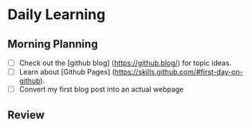 # Daily Learning 

## Morning Planning

- [ ] Check out the [github blog] (https://github.blog/) for topic ideas.
- [ ] Learn about [Github Pages] (https://skills.github.com/#first-day-on-github).
- [ ] Convert my first blog post into an actual webpage

## Review 
